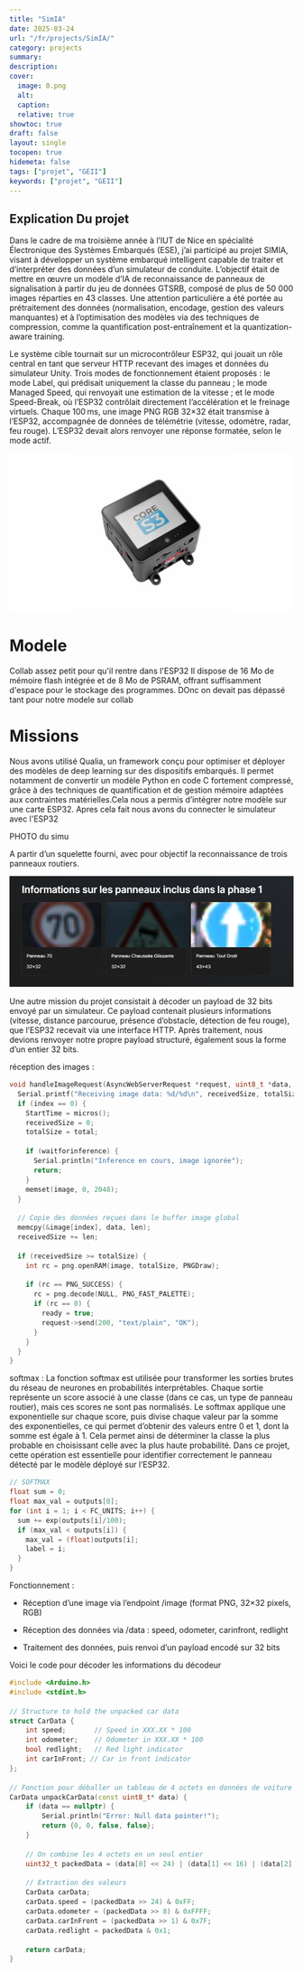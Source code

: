 ```yaml
---
title: "SimIA"
date: 2025-03-24
url: "/fr/projects/SimIA/"
category: projects
summary:
description:
cover:
  image: 0.png
  alt:
  caption:
  relative: true
showtoc: true
draft: false
layout: single
tocopen: true
hidemeta: false
tags: ["projet", "GEII"]
keywords: ["projet", "GEII"]
---
```




## Explication Du projet

Dans le cadre de ma troisième année à l’IUT de Nice en spécialité Électronique des Systèmes Embarqués (ESE), j’ai participé au projet SIMIA, visant à développer un système embarqué intelligent capable de traiter et d’interpréter des données d’un simulateur de conduite. L’objectif était de mettre en œuvre un modèle d’IA de reconnaissance de panneaux de signalisation à partir du jeu de données GTSRB, composé de plus de 50 000 images réparties en 43 classes. Une attention particulière a été portée au prétraitement des données (normalisation, encodage, gestion des valeurs manquantes) et à l’optimisation des modèles via des techniques de compression, comme la quantification post-entraînement et la quantization-aware training.

Le système cible tournait sur un microcontrôleur ESP32, qui jouait un rôle central en tant que serveur HTTP recevant des images et données du simulateur Unity. Trois modes de fonctionnement étaient proposés : le mode Label, qui prédisait uniquement la classe du panneau ; le mode Managed Speed, qui renvoyait une estimation de la vitesse ; et le mode Speed-Break, où l’ESP32 contrôlait directement l’accélération et le freinage virtuels. Chaque 100 ms, une image PNG RGB 32×32 était transmise à l’ESP32, accompagnée de données de télémétrie (vitesse, odomètre, radar, feu rouge). L’ESP32 devait alors renvoyer une réponse formatée, selon le mode actif.

![ESP32 ](1.jpg)

# Modele 

Collab 
assez petit pour qu'il rentre dans l'ESP32   Il dispose de 16 Mo de mémoire flash intégrée et de 8 Mo de PSRAM, offrant suffisamment d'espace pour le stockage des programmes. DOnc on devait pas dépassé tant pour notre modele sur collab 

# Missions

Nous avons utilisé Qualia, un framework conçu pour optimiser et déployer des modèles de deep learning sur des dispositifs embarqués. Il permet notamment de convertir un modèle Python en code C fortement compressé, grâce à des techniques de quantification et de gestion mémoire adaptées aux contraintes matérielles.Cela nous a permis d’intégrer notre modèle sur une carte ESP32. Apres cela fait nous avons du connecter le simulateur avec l'ESP32 

PHOTO du simu


A partir d’un squelette fourni, avec pour objectif la reconnaissance de trois panneaux routiers.

![Panneaux](3.png)


Une autre mission du projet consistait à décoder un payload de 32 bits envoyé par un simulateur. Ce payload contenait plusieurs informations (vitesse, distance parcourue, présence d’obstacle, détection de feu rouge), que l’ESP32 recevait via une interface HTTP. Après traitement, nous devions renvoyer notre propre payload structuré, également sous la forme d’un entier 32 bits.

réception des images :

```cpp
void handleImageRequest(AsyncWebServerRequest *request, uint8_t *data, size_t len, size_t index, size_t total) {
  Serial.printf("Receiving image data: %d/%d\n", receivedSize, totalSize);
  if (index == 0) {
    StartTime = micros();
    receivedSize = 0;
    totalSize = total;

    if (waitforinference) {
      Serial.println("Inference en cours, image ignorée");
      return;
    }
    memset(image, 0, 2048);
  }

  // Copie des données reçues dans le buffer image global
  memcpy(&image[index], data, len);
  receivedSize += len;

  if (receivedSize >= totalSize) {
    int rc = png.openRAM(image, totalSize, PNGDraw); 

    if (rc == PNG_SUCCESS) {
      rc = png.decode(NULL, PNG_FAST_PALETTE);
      if (rc == 0) {
        ready = true;
        request->send(200, "text/plain", "OK");
      }
    }
  }
}
```

softmax :  La fonction softmax est utilisée pour transformer les sorties brutes du réseau de neurones en probabilités interprétables. Chaque sortie représente un score associé à une classe (dans ce cas, un type de panneau routier), mais ces scores ne sont pas normalisés. Le softmax applique une exponentielle sur chaque score, puis divise chaque valeur par la somme des exponentielles, ce qui permet d’obtenir des valeurs entre 0 et 1, dont la somme est égale à 1. Cela permet ainsi de déterminer la classe la plus probable en choisissant celle avec la plus haute probabilité. Dans ce projet, cette opération est essentielle pour identifier correctement le panneau détecté par le modèle déployé sur l’ESP32.


```cpp
// SOFTMAX
float sum = 0;
float max_val = outputs[0];
for (int i = 1; i < FC_UNITS; i++) {
  sum += exp(outputs[i]/100);
  if (max_val < outputs[i]) {
    max_val = (float)outputs[i];
    label = i;
  }
}
```

Fonctionnement :
- Réception d’une image via l’endpoint /image (format PNG, 32×32 pixels, RGB)

- Réception des données via /data : speed, odometer, carinfront, redlight

- Traitement des données, puis renvoi d’un payload encodé sur 32 bits

Voici le code pour décoder les informations du décodeur
```cpp
#include <Arduino.h>
#include <stdint.h>

// Structure to hold the unpacked car data
struct CarData {
    int speed;       // Speed in XXX.XX * 100
    int odometer;    // Odometer in XXX.XX * 100
    bool redlight;   // Red light indicator
    int carInFront; // Car in front indicator
};

// Fonction pour déballer un tableau de 4 octets en données de voiture
CarData unpackCarData(const uint8_t* data) {
    if (data == nullptr) {
        Serial.println("Error: Null data pointer!");
        return {0, 0, false, false};
    }

    // On combine les 4 octets en un seul entier
    uint32_t packedData = (data[0] << 24) | (data[1] << 16) | (data[2] << 8) | data[3];

    // Extraction des valeurs
    CarData carData;
    carData.speed = (packedData >> 24) & 0xFF;   
    carData.odometer = (packedData >> 8) & 0xFFFF;
    carData.carInFront = (packedData >> 1) & 0x7F;   
    carData.redlight = packedData & 0x1;    

    return carData;
}
```

